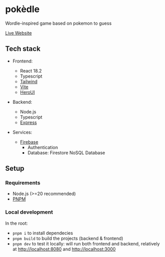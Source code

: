 # pokèdle

Wordle-inspired game based on pokemon to guess

[Live Website](https://pokedle.online)

## Tech stack

- Frontend:

  - React 18.2
  - Typescript
  - [Tailwind](https://tailwindcss.com/)
  - [Vite](https://vite.dev/)
  - [HeroUI](https://www.heroui.com/)

- Backend:

  - Node.js
  - Typescript
  - [Express](https://expressjs.com/)

- Services:
  - [Firebase](https://firebase.google.com/)
    - Authentication
    - Database: Firestore NoSQL Database

## Setup

### Requirements

- Node.js (>=20 recommended)
- [PNPM](https://pnpm.io/)

### Local development

In the root:

- `pnpm i` to install dependecies
- `pnpm build` to build the projects (backend & frontend)
- `pnpm dev` to test it locally: will run both frontend and backend, relatively at [http://localhost:8080](http://localhost:8080) and [http://localhost:3000](http://localhost:3000)

